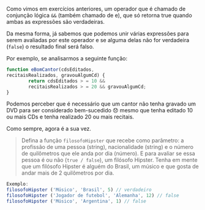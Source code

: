 Como vimos em exercícios anteriores, um operador que é chamado de conjunção lógica `&&` (também chamado de e), que só retorna true quando ambas as expressões são verdadeiras.

Da mesma forma, já sabemos que podemos unir várias expressões para serem avaliadas por este operador e se alguma delas não for verdadeira (`false`) o resultado final será falso.

Por exemplo, se analisarmos a seguinte função:


```javascript
function eBomCantor(cdsEditados, 
recitaisRealizados, gravouAlgumCd) {
        return cdsEditados > = 10 && 
        recitaisRealizados > = 20 && gravouAlgumCd;
}
```

Podemos perceber que é necessário que um cantor não tenha gravado um DVD para ser considerado bem-sucedido 😞 mesmo que tenha editado 10 ou mais CDs e tenha realizado 20 ou mais recitais.

Como sempre, agora é a sua vez.


> Defina a função `filosofoHipster` que recebe como parâmetro: a profissão de uma pessoa (string), nacionalidade (string) e o número de quilômetros que ele anda por dia (número). E para avaliar se essa pessoa é ou não (`true / false`), um filósofo Hipster. Tenha em mente que um filósofo Hipster é alguém do Brasil, um músico e que gosta de andar mais de 2 quilômetros por dia.


```javascript
Exemplo:
filosofoHipster ('Músico', 'Brasil', 5) // verdadeiro
filosofoHipster ('Jogador de futebol', 'Alemanha', 12) // false
filosofoHipster ('Músico', 'Argentina', 1) // false

